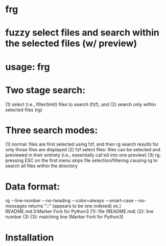 # frg

# fuzzy select files and search within the selected files (w/ preview)
# usage: frg


# Two stage search:
(1) select (i.e., filter/limit) files to search (fzf), and
(2) search only within selected files (rg)

# Three search modes:
(1) normal: files are first selected using fzf, and then rg search results for only those files are displayed
(2) fzf select files: files can be selected and previewed in their entirety (i.e., essentially cat'ed into one preview)
(3) rg: pressing ESC on the first menu skips file selection/filtering causing rg to search all files within the directory

# Data format:
rg --line-number --no-heading --color=always --smart-case --no-messages
returns "<file>:<linenumber>:<matching line>" (appears to be one indexed)
ex.) README.md:3:Marker Fork for Python3
{1}: file (README.md)
{2}: line number (3)
{3}: matching line (Marker Fork for Python3)

# Installation
